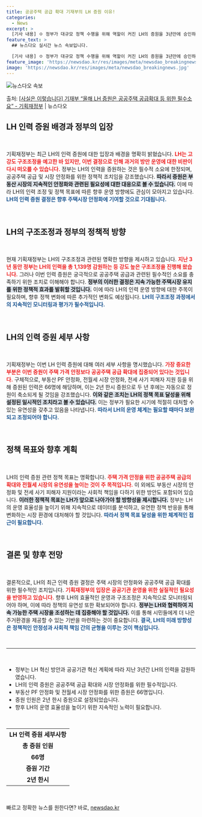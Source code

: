 ```yaml
---
title: 공공주택 공급 확대 기재부의 LH 증원 이유!
categories:
  - News
excerpt: >
  [기사 내용] ㅇ 정부가 대규모 정책 수행을 위해 역할이 커진 LH의 증원을 3년만에 승인하면서 LH의 방만…
feature_text: >
  ## 뉴스다오 실시간 뉴스 속보입니다.

  [기사 내용] ㅇ 정부가 대규모 정책 수행을 위해 역할이 커진 LH의 증원을 3년만에 승인하면서 LH의 방만…
feature_image: 'https://newsdao.kr/res/images/meta/newsdao_breakingnews.jpg'
image: 'https://newsdao.kr/res/images/meta/newsdao_breakingnews.jpg'
---
```


![뉴스다오 속보](https://newsdao.kr/res/images/meta/newsdao_breakingnews.jpg)

<p>출처: <a href="https://newsdao.kr/3708" rel="dofollow">[사실은 이렇습니다] 기재부 “올해 LH 증원은 공공주택 공급확대 등 위한 필수소요” - 기획재정부</a> | 뉴스다오</p>

<h2 data-ke-size="size26">LH 인력 증원 배경과 정부의 입장</h2>

<p data-ke-size="size16">&nbsp;</p>

기획재정부는 최근 LH의 인력 증원에 대한 입장과 배경을 명확히 밝혔습니다. <b><span style="color: #ee2323;">LH는 고강도 구조조정을 예고한 바 있지만, 이번 결정으로 인해 과거의 방만 운영에 대한 비판이 다시 떠오를 수 있습니다.</span></b> 정부는 LH의 인력을 증원하는 것은 필수적 소요에 한정되며, 공공주택 공급 및 시장 안정화를 위한 정책적 조치임을 강조했습니다. <b><span style="background-color: #21538527;">따라서 증원은 부동산 시장의 지속적인 안정화와 관련된 필요성에 대한 대응으로 볼 수 있습니다.</span></b> 이에 따라 LH의 인력 조정 및 정책 목표에 따른 향후 운영 방향에도 관심이 모아지고 있습니다. <b><span style="color: #1a5490;">LH의 인력 증원 결정은 향후 주택시장 안정화에 기여할 것으로 기대됩니다.</span></b> 

<p data-ke-size="size16">&nbsp;</p>

<h2 data-ke-size="size26">LH의 구조조정과 정부의 정책적 방향</h2>

<p data-ke-size="size16">&nbsp;</p>

현재 기획재정부는 LH의 구조조정과 관련된 명확한 방향을 제시하고 있습니다. <b><span style="color: #ee2323;">지난 3년 동안 정부는 LH의 인력을 총 1,139명 감원하는 등 강도 높은 구조조정을 진행해 왔습니다.</span></b> 그러나 이번 인력 증원은 궁극적으로 공공주택 공급과 관련된 필수적인 소요를 충족하기 위한 조치로 이해해야 합니다. <b><span style="background-color: #21538527;">정부의 이러한 결정은 지속 가능한 주택시장 유지를 위한 정책적 효과를 발휘할 것입니다.</span></b> 이에 따라 LH의 인력 운영 방향에 대한 주목이 필요하며, 향후 정책 변화에 따른 추가적인 변화도 예상됩니다. <b><span style="color: #1a5490;">LH의 구조조정 과정에서의 지속적인 모니터링과 평가가 필수적입니다.</span></b>

<p data-ke-size="size16">&nbsp;</p>

<h2 data-ke-size="size26">LH의 인력 증원 세부 사항</h2>

<p data-ke-size="size16">&nbsp;</p>

기획재정부는 이번 LH 인력 증원에 대해 여러 세부 사항을 명시했습니다. <b><span style="color: #ee2323;">가장 중요한 부분은 이번 증원이 주택 가격 안정보다 공공주택 공급 확대에 집중되어 있다는 것입니다.</span></b> 구체적으로, 부동산 PF 안정화, 전월세 시장 안정화, 전세 사기 피해자 지원 등을 위해 증원된 인력은 66명에 해당하며, 이는 2년 한시 증원으로 두 년 후에는 자동으로 정원이 축소되게 될 것임을 강조했습니다. <b><span style="background-color: #21538527;">이와 같은 조치는 LH의 정책 목표 달성을 위해 설정된 일시적인 조치라고 볼 수 있습니다.</span></b> 이는 정부가 필요한 시기에 적절히 대처할 수 있는 유연성을 갖추고 있음을 나타냅니다. <b><span style="color: #1a5490;">따라서 LH의 운영 체계는 필요할 때마다 보완되고 조정되어야 합니다.</span></b>

<p data-ke-size="size16">&nbsp;</p>

<h2 data-ke-size="size26">정책 목표와 향후 계획</h2>

<p data-ke-size="size16">&nbsp;</p>

LH의 인력 증원 관련 정책 목표는 명확합니다. <b><span style="color: #ee2323;">주택 가격 안정을 위한 공공주택 공급의 확대와 전월세 시장의 유연성을 높이는 것이 주 목적입니다.</span></b> 이 외에도 부동산 시장의 안정화 및 전세 사기 피해자 지원이라는 사회적 책임을 다하기 위한 방안도 포함되어 있습니다. <b><span style="background-color: #21538527;">이러한 정책적 목표는 LH가 앞으로 나아가야 할 방향성을 제시합니다.</span></b> 정부는 LH의 운영 효율성을 높이기 위해 지속적으로 데이터를 분석하고, 유연한 정책 반응을 통해 변화하는 시장 환경에 대처해야 할 것입니다. <b><span style="color: #1a5490;">따라서 정책 목표 달성을 위한 체계적인 접근이 필요합니다.</span></b>

<p data-ke-size="size16">&nbsp;</p>

<h2 data-ke-size="size26">결론 및 향후 전망</h2>

<p data-ke-size="size16">&nbsp;</p>

결론적으로, LH의 최근 인력 증원 결정은 주택 시장의 안정화와 공공주택 공급 확대를 위한 필수적인 조치입니다. <b><span style="color: #ee2323;">기획재정부의 입장은 공공기관 운영을 위한 실질적인 필요성을 반영하고 있습니다.</span></b> 향후 LH의 효율적인 운영과 구조조정은 지속적으로 모니터링되어야 하며, 이에 따라 정책의 유연성 또한 확보되어야 합니다. <b><span style="background-color: #21538527;">정부는 LH와 협력하여 지속 가능한 주택 시장을 조성하는 데 집중해야 할 것입니다.</span></b> 이를 통해 시민들에게 더 나은 주거환경을 제공할 수 있는 기반을 마련하는 것이 중요합니다. <b><span style="color: #1a5490;">결국, LH의 미래 방향성은 정책적인 안정성과 사회적 책임 간의 균형을 이루는 것이 핵심입니다.</span></b> 

<p data-ke-size="size16">&nbsp;</p>

<hr>

<p data-ke-size="size16">&nbsp;</p>

<ul>
    <li>정부는 LH 혁신 방안과 공공기관 혁신 계획에 따라 지난 3년간 LH의 인력을 감원하였습니다.</li>
    <li>LH의 인력 증원은 공공주택 공급 확대와 시장 안정화를 위한 필수적입니다.</li>
    <li>부동산 PF 안정화 및 전월세 시장 안정화를 위한 증원은 66명입니다.</li>
    <li>증원 인원은 2년 한시 증원으로 설정되었습니다.</li>
    <li>향후 LH의 운영 효율성을 높이기 위한 지속적인 노력이 필요합니다.</li>
</ul>

<p data-ke-size="size16">&nbsp;</p>

<table style="width: 100%;">
    <tr>
        <td style="text-align: center; height: 17px;"><b>LH 인력 증원 세부사항</b></td>
    </tr>
    <tr>
        <td style="text-align: center; height: 17px;"><b>총 증원 인원</b></td>
    </tr>
    <tr>
        <td style="text-align: center; height: 17px;"><b>66명</b></td>
    </tr>
    <tr>
        <td style="text-align: center; height: 17px;"><b>증원 기간</b></td>
    </tr>
    <tr>
        <td style="text-align: center; height: 17px;"><b>2년 한시</b></td>
    </tr>
</table>

<p data-ke-size="size16">&nbsp;</p> 

빠르고 정확한 뉴스를 원한다면? 바로, <a href="https://newsdao.kr" rel="dofollow">newsdao.kr</a>


